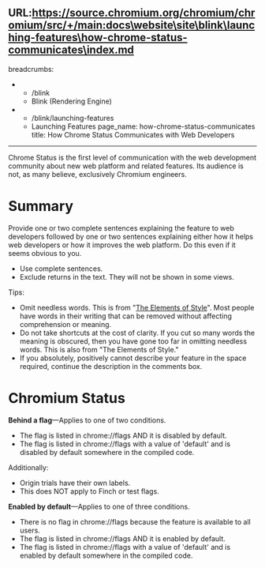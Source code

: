 URL:https://source.chromium.org/chromium/chromium/src/+/main:docs\website\site\blink\launching-features\how-chrome-status-communicates\index.md
---
breadcrumbs:
- - /blink
  - Blink (Rendering Engine)
- - /blink/launching-features
  - Launching Features
page_name: how-chrome-status-communicates
title: How Chrome Status Communicates with Web Developers
---

Chrome Status is the first level of communication with the web development
community about new web platform and related features. Its audience is not, as
many believe, exclusively Chromium engineers.

# Summary

Provide one or two complete sentences explaining the feature to web developers
followed by one or two sentences explaining either how it helps web developers
or how it improves the web platform. Do this even if it seems obvious to you.

*   Use complete sentences.
*   Exclude returns in the text. They will not be shown in some views.

Tips:

*   Omit needless words. This is from "[The Elements of
            Style](https://www.amazon.com/Elements-Style-Fourth-William-Strunk/dp/020530902X/ref=pd_bxgy_14_img_3?_encoding=UTF8&pd_rd_i=020530902X&pd_rd_r=de87e78e-8526-11e8-914f-9f4b0c666b45&pd_rd_w=mZsdS&pd_rd_wg=bq1yC&pf_rd_i=desktop-dp-sims&pf_rd_m=ATVPDKIKX0DER&pf_rd_p=3914568618330124508&pf_rd_r=KQZKKVTXAZHWAEFD7SR9&pf_rd_s=desktop-dp-sims&pf_rd_t=40701&psc=1&refRID=KQZKKVTXAZHWAEFD7SR9)".
            Most people have words in their writing that can be removed without
            affecting comprehension or meaning.
*   Do not take shortcuts at the cost of clarity. If you cut so many
            words the meaning is obscured, then you have gone too far in
            omitting needless words. This is also from "The Elements of Style."
*   If you absolutely, positively cannot describe your feature in the
            space required, continue the description in the comments box.

# Chromium Status

**Behind a flag**—Applies to one of two conditions.

*   The flag is listed in chrome://flags AND it is disabled by default.
*   The flag is listed in chrome://flags with a value of 'default' and
            is disabled by default somewhere in the compiled code.

Additionally:

*   Origin trials have their own labels.
*   This does NOT apply to Finch or test flags.

**Enabled by default**—Applies to one of three conditions.

*   There is no flag in chrome://flags because the feature is available
            to all users.
*   The flag is listed in chrome://flags AND it is enabled by default.
*   The flag is listed in chrome://flags with a value of 'default' and
            is enabled by default somewhere in the compiled code.
